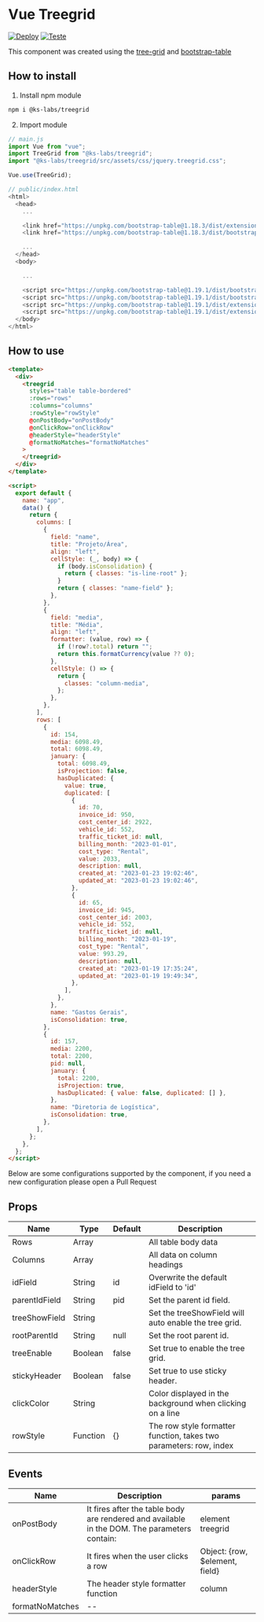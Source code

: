 # Vue Treegrid

[![Deploy](https://github.com/ks-labs/vue-treegrid/actions/workflows/publish.yml/badge.svg)](https://github.com/ks-labs/vue-treegrid/actions/workflows/publish.yml/badge.svg)
[![Teste](https://github.com/ks-labs/vue-treegrid/actions/workflows/test.yml/badge.svg)](https://github.com/ks-labs/vue-treegrid/actions/workflows/test.yml/badge.svg)

This component was created using the [tree-grid](https://maxazan.github.io/jquery-treegrid/) and [bootstrap-table](https://examples.bootstrap-table.com/#extensions/treegrid.html)

## How to install

1. Install npm module

```bash
npm i @ks-labs/treegrid
```

2. Import module

```js
// main.js
import Vue from "vue";
import TreeGrid from "@ks-labs/treegrid";
import "@ks-labs/treegrid/src/assets/css/jquery.treegrid.css";

Vue.use(TreeGrid);
```

```js
// public/index.html
<html>
  <head>
    ...

    <link href="https://unpkg.com/bootstrap-table@1.18.3/dist/extensions/sticky-header/bootstrap-table-sticky-header.css" rel="stylesheet">
    <link href="https://unpkg.com/bootstrap-table@1.18.3/dist/bootstrap-table.min.css" rel="stylesheet"/>

    ...
  </head>
  <body>

    ...

    <script src="https://unpkg.com/bootstrap-table@1.19.1/dist/bootstrap-table.min.js"></script>
    <script src="https://unpkg.com/bootstrap-table@1.19.1/dist/bootstrap-table-vue.min.js"></script>
    <script src="https://unpkg.com/bootstrap-table@1.19.1/dist/extensions/treegrid/bootstrap-table-treegrid.min.js"></script>
    <script src="https://unpkg.com/bootstrap-table@1.19.1/dist/extensions/sticky-header/bootstrap-table-sticky-header.min.js"></script>
  </body>
</html>
```

## How to use

```html
<template>
  <div>
    <treegrid
      styles="table table-bordered"
      :rows="rows"
      :columns="columns"
      :rowStyle="rowStyle"
      @onPostBody="onPostBody"
      @onClickRow="onClickRow"
      @headerStyle="headerStyle"
      @formatNoMatches="formatNoMatches"
    >
    </treegrid>
  </div>
</template>

<script>
  export default {
    name: "app",
    data() {
      return {
        columns: [
          {
            field: "name",
            title: "Projeto/Área",
            align: "left",
            cellStyle: (_, body) => {
              if (body.isConsolidation) {
                return { classes: "is-line-root" };
              }
              return { classes: "name-field" };
            },
          },
          {
            field: "media",
            title: "Média",
            align: "left",
            formatter: (value, row) => {
              if (!row?.total) return "";
              return this.formatCurrency(value ?? 0);
            },
            cellStyle: () => {
              return {
                classes: "column-media",
              };
            },
          },
        ],
        rows: [
          {
            id: 154,
            media: 6098.49,
            total: 6098.49,
            january: {
              total: 6098.49,
              isProjection: false,
              hasDuplicated: {
                value: true,
                duplicated: [
                  {
                    id: 70,
                    invoice_id: 950,
                    cost_center_id: 2922,
                    vehicle_id: 552,
                    traffic_ticket_id: null,
                    billing_month: "2023-01-01",
                    cost_type: "Rental",
                    value: 2033,
                    description: null,
                    created_at: "2023-01-23 19:02:46",
                    updated_at: "2023-01-23 19:02:46",
                  },
                  {
                    id: 65,
                    invoice_id: 945,
                    cost_center_id: 2003,
                    vehicle_id: 552,
                    traffic_ticket_id: null,
                    billing_month: "2023-01-19",
                    cost_type: "Rental",
                    value: 993.29,
                    description: null,
                    created_at: "2023-01-19 17:35:24",
                    updated_at: "2023-01-19 19:49:34",
                  },
                ],
              },
            },
            name: "Gastos Gerais",
            isConsolidation: true,
          },
          {
            id: 157,
            media: 2200,
            total: 2200,
            pid: null,
            january: {
              total: 2200,
              isProjection: true,
              hasDuplicated: { value: false, duplicated: [] },
            },
            name: "Diretoria de Logística",
            isConsolidation: true,
          },
        ],
      };
    },
  };
</script>
```

Below are some configurations supported by the component, if you need a new configuration please open a Pull Request

## Props

| Name          | Type     | Default | Description                                                        |
| ------------- | -------- | ------- | ------------------------------------------------------------------ |
| Rows          | Array    |         | All table body data                                                |
| Columns       | Array    |         | All data on column headings                                        |
| idField       | String   | id      | Overwrite the default idField to 'id'                              |
| parentIdField | String   | pid     | Set the parent id field.                                           |
| treeShowField | String   |         | Set the treeShowField will auto enable the tree grid.              |
| rootParentId  | String   | null    | Set the root parent id.                                            |
| treeEnable    | Boolean  | false   | Set true to enable the tree grid.                                  |
| stickyHeader  | Boolean  | false   | Set true to use sticky header.                                     |
| clickColor    | String   |         | Color displayed in the background when clicking on a line          |
| rowStyle      | Function | {}      | The row style formatter function, takes two parameters: row, index |

## Events

| Name            | Description                                                                                  | params                         |
| --------------- | -------------------------------------------------------------------------------------------- | ------------------------------ |
| onPostBody      | It fires after the table body are rendered and available in the DOM. The parameters contain: | element treegrid               |
| onClickRow      | It fires when the user clicks a row                                                          | Object: {row, $element, field} |
| headerStyle     | The header style formatter function                                                          | column                         |
| formatNoMatches | --                                                                                           |                                |
